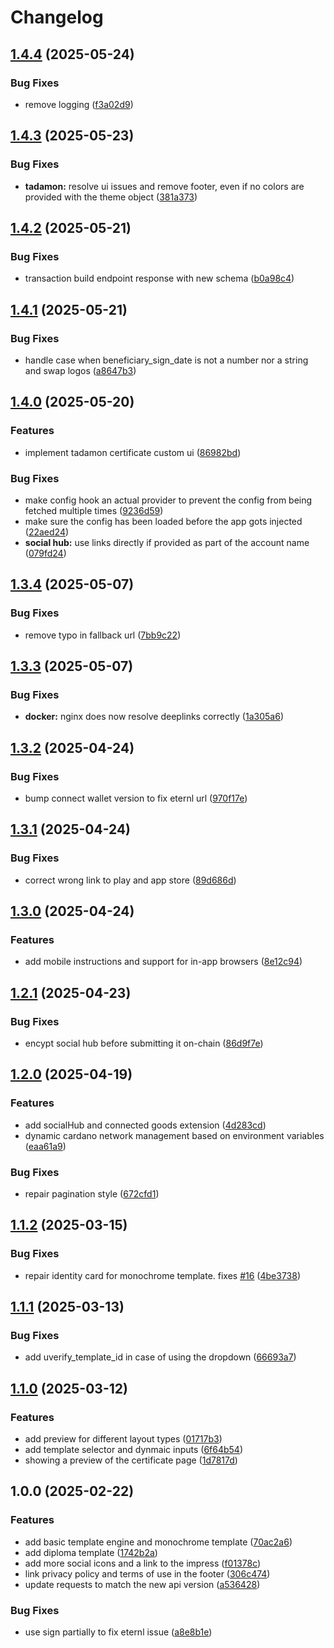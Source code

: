 # Changelog

## [1.4.4](https://github.com/UVerify-io/uverify-ui/compare/v1.4.3...v1.4.4) (2025-05-24)


### Bug Fixes

* remove logging ([f3a02d9](https://github.com/UVerify-io/uverify-ui/commit/f3a02d9d940957fca1d0581c9567b66a51d06fb4))

## [1.4.3](https://github.com/UVerify-io/uverify-ui/compare/v1.4.2...v1.4.3) (2025-05-23)


### Bug Fixes

* **tadamon:** resolve ui issues and remove footer, even if no colors are provided with the theme object ([381a373](https://github.com/UVerify-io/uverify-ui/commit/381a3736727811e99cbe34b088c733390e176ced))

## [1.4.2](https://github.com/UVerify-io/uverify-ui/compare/v1.4.1...v1.4.2) (2025-05-21)


### Bug Fixes

* transaction build endpoint response with new schema ([b0a98c4](https://github.com/UVerify-io/uverify-ui/commit/b0a98c4fc4a821346a3290a02d8875f46c900dcb))

## [1.4.1](https://github.com/UVerify-io/uverify-ui/compare/v1.4.0...v1.4.1) (2025-05-21)


### Bug Fixes

* handle case when beneficiary_sign_date is not a number nor a string and swap logos ([a8647b3](https://github.com/UVerify-io/uverify-ui/commit/a8647b330c8a98c819877bfa9f9609431a2c140b))

## [1.4.0](https://github.com/UVerify-io/uverify-ui/compare/v1.3.4...v1.4.0) (2025-05-20)


### Features

* implement tadamon certificate custom ui ([86982bd](https://github.com/UVerify-io/uverify-ui/commit/86982bd1780029490bbb034e9d3c005fd53e7a10))


### Bug Fixes

* make config hook an actual provider to prevent the config from being fetched multiple times ([9236d59](https://github.com/UVerify-io/uverify-ui/commit/9236d594a7a150fc24814ead6e15478046a5d58a))
* make sure the config has been loaded before the app gots injected ([22aed24](https://github.com/UVerify-io/uverify-ui/commit/22aed2460a5ae7de0e29d1fabc8176d8bef2cb5b))
* **social hub:** use links directly if provided as part of the account name ([079fd24](https://github.com/UVerify-io/uverify-ui/commit/079fd243a5e49a46120a41da90a5ff8284174554))

## [1.3.4](https://github.com/UVerify-io/uverify-ui/compare/v1.3.3...v1.3.4) (2025-05-07)


### Bug Fixes

* remove typo in fallback url ([7bb9c22](https://github.com/UVerify-io/uverify-ui/commit/7bb9c22fe75a590b22282f39ce1175e6fe40842d))

## [1.3.3](https://github.com/UVerify-io/uverify-ui/compare/v1.3.2...v1.3.3) (2025-05-07)


### Bug Fixes

* **docker:** nginx does now resolve deeplinks correctly ([1a305a6](https://github.com/UVerify-io/uverify-ui/commit/1a305a6c3266507b81f145347d65cb5ab69a8795))

## [1.3.2](https://github.com/UVerify-io/uverify-ui/compare/v1.3.1...v1.3.2) (2025-04-24)


### Bug Fixes

* bump connect wallet version to fix eternl url ([970f17e](https://github.com/UVerify-io/uverify-ui/commit/970f17e14a5ed6d665a4f3bb865c2cfa3deb3e5f))

## [1.3.1](https://github.com/UVerify-io/uverify-ui/compare/v1.3.0...v1.3.1) (2025-04-24)


### Bug Fixes

* correct wrong link to play and app store ([89d686d](https://github.com/UVerify-io/uverify-ui/commit/89d686d3deb651caa6c30937bb9559fa5fff90ba))

## [1.3.0](https://github.com/UVerify-io/uverify-ui/compare/v1.2.1...v1.3.0) (2025-04-24)


### Features

* add mobile instructions and support for in-app browsers ([8e12c94](https://github.com/UVerify-io/uverify-ui/commit/8e12c9409d326243351cf60475d305b8ac6e072c))

## [1.2.1](https://github.com/UVerify-io/uverify-ui/compare/v1.2.0...v1.2.1) (2025-04-23)


### Bug Fixes

* encypt social hub before submitting it on-chain ([86d9f7e](https://github.com/UVerify-io/uverify-ui/commit/86d9f7e0ce4afb6ef748a62fb67c510dd6e2843a))

## [1.2.0](https://github.com/UVerify-io/uverify-ui/compare/v1.1.2...v1.2.0) (2025-04-19)

### Features

- add socialHub and connected goods extension ([4d283cd](https://github.com/UVerify-io/uverify-ui/commit/4d283cdb6cde988e12f638747fd320b8bb949b83))
- dynamic cardano network management based on environment variables ([eaa61a9](https://github.com/UVerify-io/uverify-ui/commit/eaa61a96e2245e1a4c8ea59d99d7f2b1d7c828e1))

### Bug Fixes

- repair pagination style ([672cfd1](https://github.com/UVerify-io/uverify-ui/commit/672cfd1c0faf4fd0e4a757ab2891a0f8138a04e8))

## [1.1.2](https://github.com/UVerify-io/uverify-ui/compare/v1.1.1...v1.1.2) (2025-03-15)

### Bug Fixes

- repair identity card for monochrome template. fixes [#16](https://github.com/UVerify-io/uverify-ui/issues/16) ([4be3738](https://github.com/UVerify-io/uverify-ui/commit/4be3738c40f635a48e40ad8dbc8fe245acc1dd34))

## [1.1.1](https://github.com/UVerify-io/uverify-ui/compare/v1.1.0...v1.1.1) (2025-03-13)

### Bug Fixes

- add uverify_template_id in case of using the dropdown ([66693a7](https://github.com/UVerify-io/uverify-ui/commit/66693a7f3c85275df9da85f0d961ec48caea2d1c))

## [1.1.0](https://github.com/UVerify-io/uverify-ui/compare/v1.0.0...v1.1.0) (2025-03-12)

### Features

- add preview for different layout types ([01717b3](https://github.com/UVerify-io/uverify-ui/commit/01717b396e7f3631ad552572ebfe8d3332cd96ff))
- add template selector and dynmaic inputs ([6f64b54](https://github.com/UVerify-io/uverify-ui/commit/6f64b54b38c4e704f041b19cdae4271cf6ddc152))
- showing a preview of the certificate page ([1d7817d](https://github.com/UVerify-io/uverify-ui/commit/1d7817d25a182bad5a97332838c6c09d2408d60f))

## 1.0.0 (2025-02-22)

### Features

- add basic template engine and monochrome template ([70ac2a6](https://github.com/UVerify-io/uverify-ui/commit/70ac2a6bf1d725e9e699d406ef9f3dba73d92fd1))
- add diploma template ([1742b2a](https://github.com/UVerify-io/uverify-ui/commit/1742b2a3d488c2930a218b6ab7851d81e1ae8ecb))
- add more social icons and a link to the impress ([f01378c](https://github.com/UVerify-io/uverify-ui/commit/f01378c038523633c6d50fd9f891b5f6f58c9643))
- link privacy policy and terms of use in the footer ([306c474](https://github.com/UVerify-io/uverify-ui/commit/306c474088ae560323dfe6b58d7beedaabb615be))
- update requests to match the new api version ([a536428](https://github.com/UVerify-io/uverify-ui/commit/a536428e150e3574dffee6dfbcb215c39c180a87))

### Bug Fixes

- use sign partially to fix eternl issue ([a8e8b1e](https://github.com/UVerify-io/uverify-ui/commit/a8e8b1ed830b36df1964da76e75614d2a60c0c83))
